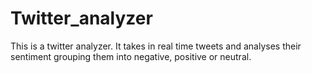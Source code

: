 # Twitter_analyzer
This is a twitter analyzer. It takes in real time tweets and analyses their sentiment grouping them into negative, positive or neutral.
